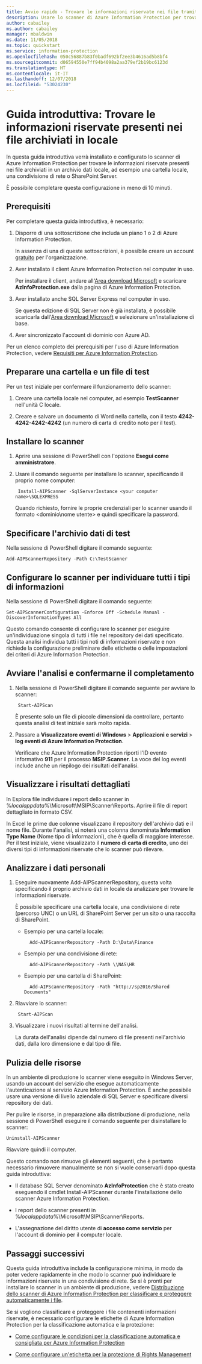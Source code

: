 ```yaml
---
title: Avvio rapido - Trovare le informazioni riservate nei file tramite lo scanner di Azure Information Protection - AIP
description: Usare lo scanner di Azure Information Protection per trovare le informazioni riservate presenti nei file archiviati in locale.
author: cabailey
ms.author: cabailey
manager: mbaldwin
ms.date: 11/05/2018
ms.topic: quickstart
ms.service: information-protection
ms.openlocfilehash: 050c56887b83f0badf692bf2ee3b4616ad5b8bf4
ms.sourcegitcommit: d06594550e7ff94b4098a2aa379ef2b19bc6123d
ms.translationtype: HT
ms.contentlocale: it-IT
ms.lasthandoff: 12/07/2018
ms.locfileid: "53024230"
---
```

# <a name="quickstart-find-what-sensitive-information-you-have-in-files-stored-on-premises"></a>Guida introduttiva: Trovare le informazioni riservate presenti nei file archiviati in locale

In questa guida introduttiva verrà installato e configurato lo scanner di Azure Information Protection per trovare le informazioni riservate presenti nei file archiviati in un archivio dati locale, ad esempio una cartella locale, una condivisione di rete o SharePoint Server. 

È possibile completare questa configurazione in meno di 10 minuti.

## <a name="prerequisites"></a>Prerequisiti

Per completare questa guida introduttiva, è necessario:

1. Disporre di una sottoscrizione che includa un piano 1 o 2 di Azure Information Protection.
    
    In assenza di una di queste sottoscrizioni, è possibile creare un account [gratuito](https://portal.office.com/Signup/Signup.aspx?OfferId=87dd2714-d452-48a0-a809-d2f58c4f68b7) per l'organizzazione.

2. Aver installato il client Azure Information Protection nel computer in uso. 
    
    Per installare il client, andare all'[Area download Microsoft](https://www.microsoft.com/en-us/download/details.aspx?id=53018) e scaricare **AzInfoProtection.exe** dalla pagina di Azure Information Protection.
    
3. Aver installato anche SQL Server Express nel computer in uso.
    
    Se questa edizione di SQL Server non è già installata, è possibile scaricarla dall'[Area download Microsoft](https://www.microsoft.com/en-us/sql-server/sql-server-editions-express) e selezionare un'installazione di base.

4. Aver sincronizzato l'account di dominio con Azure AD.

Per un elenco completo dei prerequisiti per l'uso di Azure Information Protection, vedere [Requisiti per Azure Information Protection](requirements.md).

## <a name="prepare-a-test-folder-and-file"></a>Preparare una cartella e un file di test

Per un test iniziale per confermare il funzionamento dello scanner:

1. Creare una cartella locale nel computer, ad esempio **TestScanner** nell'unità C locale.

2. Creare e salvare un documento di Word nella cartella, con il testo **4242-4242-4242-4242** (un numero di carta di credito noto per il test).

## <a name="install-the-scanner"></a>Installare lo scanner

1. Aprire una sessione di PowerShell con l'opzione **Esegui come amministratore**.

2. Usare il comando seguente per installare lo scanner, specificando il proprio nome computer:
    
        Install-AIPScanner -SqlServerInstance <your computer name>\SQLEXPRESS
    
    Quando richiesto, fornire le proprie credenziali per lo scanner usando il formato \<dominio\nome utente> e quindi specificare la password. 

## <a name="specify-your-test-data-store"></a>Specificare l'archivio dati di test

Nella sessione di PowerShell digitare il comando seguente:

    Add-AIPScannerRepository -Path C:\TestScanner

## <a name="configure-the-scanner-to-discover-all-information-types"></a>Configurare lo scanner per individuare tutti i tipi di informazioni

Nella sessione di PowerShell digitare il comando seguente:

    Set-AIPScannerConfiguration -Enforce Off -Schedule Manual -DiscoverInformationTypes All

Questo comando consente di configurare lo scanner per eseguire un'individuazione singola di tutti i file nel repository dei dati specificato. Questa analisi individua tutti i tipi noti di informazioni riservate e non richiede la configurazione preliminare delle etichette o delle impostazioni dei criteri di Azure Information Protection.

## <a name="start-the-scan-and-confirm-it-finished"></a>Avviare l'analisi e confermarne il completamento

1. Nella sessione di PowerShell digitare il comando seguente per avviare lo scanner:
    
        Start-AIPScan
    
    È presente solo un file di piccole dimensioni da controllare, pertanto questa analisi di test iniziale sarà molto rapida. 

2. Passare a **Visualizzatore eventi di Windows** > **Applicazioni e servizi** > **log eventi di Azure Information Protection**. 
    
    Verificare che Azure Information Protection riporti l'ID evento informativo **911** per il processo **MSIP.Scanner**. La voce del log eventi include anche un riepilogo dei risultati dell'analisi.

## <a name="see-detailed-results"></a>Visualizzare i risultati dettagliati

In Esplora file individuare i report dello scanner in %*localappdata*%\Microsoft\MSIP\Scanner\Reports. Aprire il file di report dettagliato in formato CSV.

In Excel le prime due colonne visualizzano il repository dell'archivio dati e il nome file. Durante l'analisi, si noterà una colonna denominata **Information Type Name** (Nome tipo di informazioni), che è quella di maggiore interesse. Per il test iniziale, viene visualizzato il **numero di carta di credito**, uno dei diversi tipi di informazioni riservate che lo scanner può rilevare.

## <a name="scan-your-own-data"></a>Analizzare i dati personali

1. Eseguire nuovamente Add-AIPScannerRepository, questa volta specificando il proprio archivio dati in locale da analizzare per trovare le informazioni riservate. 
    
    È possibile specificare una cartella locale, una condivisione di rete (percorso UNC) o un URL di SharePoint Server per un sito o una raccolta di SharePoint. 
    
    - Esempio per una cartella locale:
        
            Add-AIPScannerRepository -Path D:\Data\Finance
    
    - Esempio per una condivisione di rete:
        
            Add-AIPScannerRepository -Path \\NAS\HR
    
    - Esempio per una cartella di SharePoint:
        
            Add-AIPScannerRepository -Path "http://sp2016/Shared Documents"

2. Riavviare lo scanner:
    
        Start-AIPScan

3. Visualizzare i nuovi risultati al termine dell'analisi. 
    
    La durata dell'analisi dipende dal numero di file presenti nell'archivio dati, dalla loro dimensione e dal tipo di file. 

## <a name="clean-up-resources"></a>Pulizia delle risorse

In un ambiente di produzione lo scanner viene eseguito in Windows Server, usando un account del servizio che esegue automaticamente l'autenticazione al servizio Azure Information Protection. È anche possibile usare una versione di livello aziendale di SQL Server e specificare diversi repository dei dati. 

Per pulire le risorse, in preparazione alla distribuzione di produzione, nella sessione di PowerShell eseguire il comando seguente per disinstallare lo scanner:

    Uninstall-AIPScanner

Riavviare quindi il computer.

Questo comando non rimuove gli elementi seguenti, che è pertanto necessario rimuovere manualmente se non si vuole conservarli dopo questa guida introduttiva:

- Il database SQL Server denominato **AzInfoProtection** che è stato creato eseguendo il cmdlet Install-AIPScanner durante l'installazione dello scanner Azure Information Protection. 

- I report dello scanner presenti in %*localappdata*%\Microsoft\MSIP\Scanner\Reports.

- L'assegnazione del diritto utente di **accesso come servizio** per l'account di dominio per il computer locale.


## <a name="next-steps"></a>Passaggi successivi

Questa guida introduttiva include la configurazione minima, in modo da poter vedere rapidamente in che modo lo scanner può individuare le informazioni riservate in una condivisione di rete. Se si è pronti per installare lo scanner in un ambiente di produzione, vedere [Distribuzione dello scanner di Azure Information Protection per classificare e proteggere automaticamente i file](deploy-aip-scanner.md).

Se si vogliono classificare e proteggere i file contenenti informazioni riservate, è necessario configurare le etichette di Azure Information Protection per la classificazione automatica e la protezione:

- [Come configurare le condizioni per la classificazione automatica e consigliata per Azure Information Protection](configure-policy-classification.md)

- [Come configurare un'etichetta per la protezione di Rights Management](configure-policy-protection.md)